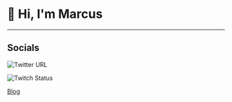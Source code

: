 # 👋 Hi, I'm Marcus

---

## Socials

![Twitter URL](https://img.shields.io/twitter/url?label=%40marcuslyons_&style=social&url=https%3A%2F%2Ftwitter.com%2Fmarcuslyons_)

![Twitch Status](https://img.shields.io/twitch/status/marcuslyons_?style=social)

[Blog](https://www.marcuslyons.com/?utm_campaign=profile-readme&utm_source=GitHub&utm_medium=organic&utm_content=04-04-2020-2028)
